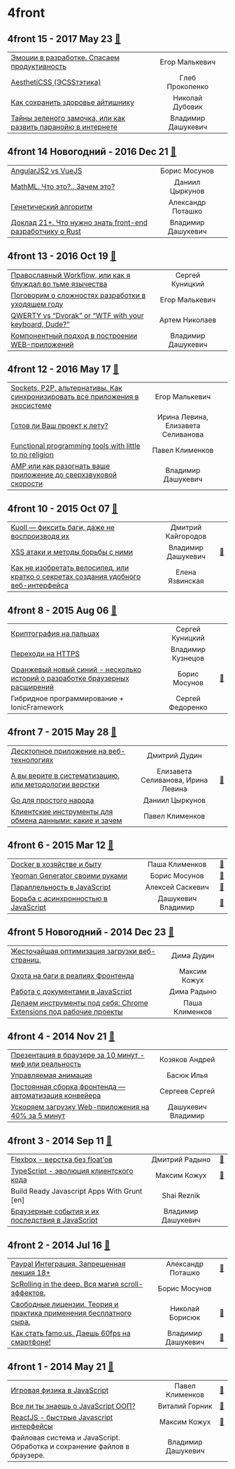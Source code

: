 # 4front

## 4front 15 - 2017 May 23 [:movie_camera:](https:&#x2F;&#x2F;www.youtube.com&#x2F;playlist?list&#x3D;PLnZ0ef3Uu2pt0t8BRd4efo32-R4etTP9k)
| | | |
| --- | :---: | --- |
| [Эмоции в разработке. Спасаем продуктивность](https://www.youtube.com/watch?v=GWn9d6jzcN4)  | Егор Малькевич |    |
| [AesthetiCSS (ЭСSSтэтика)](https://www.youtube.com/watch?v=KMqfK6l_oig)  | Глеб Прокопенко |    |
| [Как сохранить здоровье айтишнику](https://www.youtube.com/watch?v=pl7ctPnM55I)  | Николай Дубовик |    |
| [Тайны зеленого замочка, или как развить паранойю в интернете](https://www.youtube.com/watch?v=IOBorSRbGYs)  | Владимир Дашукевич |    |
## 4front 14 Новогодний - 2016 Dec 21 [:movie_camera:](https:&#x2F;&#x2F;www.youtube.com&#x2F;playlist?list&#x3D;PLnZ0ef3Uu2pv1eMPWfguCLY2luAPg6o-V)
| | | |
| --- | :---: | --- |
| [AngularJS2 vs VueJS](https://www.youtube.com/watch?v=N0eKHWhTNXw)  | Борис Мосунов |    |
| [MathML. Что это?.. Зачем это?](https://www.youtube.com/watch?v=aiJYA3Auavk)  | Даниил Цыркунов |    |
| [Генетический алгоритм](https://www.youtube.com/watch?v=IVlXGla4WBc)  | Александр Поташко |    |
| [Доклад 21+. Что нужно знать front-end разработчику о Rust](https://www.youtube.com/watch?v=2gIivSjhYOc)  | Владимир Дашукевич |    |
## 4front 13 - 2016 Oct 19 [:movie_camera:](https:&#x2F;&#x2F;www.youtube.com&#x2F;playlist?list&#x3D;PLnZ0ef3Uu2psF6PccijaOTMMgUk5rbqU4)
| | | |
| --- | :---: | --- |
| [Православный Workflow, или как я блуждал во тьме язычества](https://www.youtube.com/watch?v=bxJLprk9G6I)  | Сергей Куницкий |    |
| [Поговорим о сложностях разработки в уходящем году](https://www.youtube.com/watch?v=snuwruoHEPg)  | Егор Малькевич |    |
| [QWERTY vs “Dvorak” or “WTF with your keyboard, Dude?”](https://www.youtube.com/watch?v=pwlkntAe-A8)  | Артем Николаев |    |
| [Компонентный подход в построении WEB-приложений](https://www.youtube.com/watch?v=sH04-Ypak_s)  | Владимир Дашукевич |    |
## 4front 12 - 2016 May 17 [:movie_camera:](https:&#x2F;&#x2F;www.youtube.com&#x2F;playlist?list&#x3D;PLnZ0ef3Uu2puMmwkaRVFQupvKQs77USz0)
| | | |
| --- | :---: | --- |
| [Sockets, P2P, альтернативы. Как синхронизировать все приложения в экосистеме](https://www.youtube.com/watch?v=7dz9Cq73z7s)  | Егор Малькевич |    |
| [Готов ли Ваш проект к лету?](https://www.youtube.com/watch?v=JcY5xZcvgZQ)  | Ирина Левина, Елизавета Селиванова |    |
| [Functional programming tools with little to no religion](https://www.youtube.com/watch?v=PWlKPuZI994)  | Павел Клименков |    |
| [AMP или как разогнать ваше приложение до сверхзвуковой скорости](https://www.youtube.com/watch?v=yamUsRCBqyk)  | Владимир Дашукевич |    |
## 4front 10 - 2015 Oct 07 [:movie_camera:](https:&#x2F;&#x2F;www.youtube.com&#x2F;playlist?list&#x3D;PLnZ0ef3Uu2puKkN-WRFutb-1pkRd2MWOT)
| | | |
| --- | :---: | --- |
| [Kuoll — фиксить баги, даже не воспроизводя их](https://www.youtube.com/watch?v=bbJ7lWG6A2w)  | Дмитрий Кайгородов |    |
| [XSS атаки и методы борьбы с ними](https://www.youtube.com/watch?v=h9iQMmjS5ec)  | Владимир Дашукевич | [:notebook:](http://life777.github.io/https/index.html)   |
| [Как не изобретать велосипед, или кратко о секретах создания удобного веб-интерфейса](https://www.youtube.com/watch?v=9dM85f3T70w)  | Елена Язвинская |    |
## 4front 8 - 2015 Aug 06 [:movie_camera:](https:&#x2F;&#x2F;www.youtube.com&#x2F;playlist?list&#x3D;PLnZ0ef3Uu2ptO-pxPRR5jcJwc6smBVGIK)
| | | |
| --- | :---: | --- |
| [Криптография на пальцах](https://www.youtube.com/watch?v=pebK7LxUdhI)  | Сергей Куницкий |    |
| [Переходи на HTTPS](https://www.youtube.com/watch?v=E1JsBf7P4dI)  | Владимир Кузнецов |    |
| [Оранжевый новый синий - несколько историй о разработке браузерных расширений](https://www.youtube.com/watch?v=-i9nNmCCFpA)  | Борис Мосунов | [:notebook:](https://www.slideshare.net/chaykaborya/chrome-extension-firefox-extension)   |
| Гибридное программирование + IonicFramework  | Сергей Федоренко |    |
## 4front 7 - 2015 May 28 [:movie_camera:](https:&#x2F;&#x2F;www.youtube.com&#x2F;playlist?list&#x3D;PLnZ0ef3Uu2psr_5Kfxl74LnVBPNynDXgf)
| | | |
| --- | :---: | --- |
| [Десктопное приложение на веб-технологиях](https://www.youtube.com/watch?v=RcO07kwvpL4)  | Дмитрий Дудин |    |
| [А вы верите в систематизацию, или методологии верстки](https://www.youtube.com/watch?v=P4ag4JSNWTM)  | Елизавета Селиванова, Ирина Левина | [:notebook:](https://docs.google.com/presentation/d/1v8fYheveFyIjgejho5z0UQ4IDw3vAcI14s3pHmWYMVs/edit#slide=id.p)   |
| [Go для простого народа](https://www.youtube.com/watch?v=n75_C0nI6jE)  | Даниил Цыркунов |    |
| [Клиентские инструменты для обмена данными: какие и зачем](https://www.youtube.com/watch?v=aHOmveD2Uso)  | Павел Клименков |    |
## 4front 6 - 2015 Mar 12 [:movie_camera:](https:&#x2F;&#x2F;www.youtube.com&#x2F;playlist?list&#x3D;PLnZ0ef3Uu2psE04purEris7J_RMmvaSbH)
| | | |
| --- | :---: | --- |
| [Docker в хозяйстве и быту](https://www.youtube.com/watch?v=-67yNnx4bck)  | Паша Клименков | [:notebook:](https://www.slideshare.net/slideshow/embed_code/45892689)   |
| [Yeoman Generator своими руками](https://www.youtube.com/watch?v=_5NxZLOXTWI)  | Борис Мосунов | [:notebook:](https://www.slideshare.net/chaykaborya/yeoman-generator)   |
| [Параллельность в JavaScript](https://www.youtube.com/watch?v=zqpfmHCiLaQ)  | Алексей Саскевич | [:notebook:](https://slides.com/asaskevich/deck#/)   |
| [Борьба с асинхронностью в JavaScript](https://www.youtube.com/watch?v=M1N6WlJEEMs)  | Дашукевич Владимир | [:notebook:](http://life777.github.io/promises/index.html?full#face)   |
## 4front 5 Новогодний - 2014 Dec 23 [:movie_camera:](https:&#x2F;&#x2F;www.youtube.com&#x2F;playlist?list&#x3D;PLnZ0ef3Uu2pvCdpQPfNBpuGw4PKN2N_Wf)
| | | |
| --- | :---: | --- |
| [Жесточайшая оптимизация загрузки веб-страниц.](https://youtu.be/KItf0Zrx87c)  | Дима Дудин |    |
| [Охота на баги в реалиях Фронтенда](https://youtu.be/_4GYqRiHlIE)  | Максим Кожух |    |
| [Работа с документами в JavaScript](https://youtu.be/Ey5mpOHKIUI)  | Дима Радыно |    |
| [Делаем инструменты под себя: Chrome Extensions под рабочие проекты](https://youtu.be/GSQNQ-ELmUU)  | Паша Клименков |    |
## 4front 4 - 2014 Nov 21 [:movie_camera:](https:&#x2F;&#x2F;www.youtube.com&#x2F;playlist?list&#x3D;PLnZ0ef3Uu2pv9ApU-R6Kt1Y1gK8nBht21)
| | | |
| --- | :---: | --- |
| [Презентация в браузере за 10 минут - миф или реальность](https://youtu.be/Tje4GQcKlX4)  | Козяков Андрей |    |
| [Управляемая анимация](https://youtu.be/abQ7mo1VHko)  | Басюк Илья |    |
| [Постоянная сборка фронтенда — автоматизация конвейера](https://youtu.be/2-8oXbkoErg)  | Сергеев Сергей |    |
| [Ускоряем загрузку Web-приложения на 40% за 5 минут](https://youtu.be/iZI-Pt6ntu0)  | Дашукевич Владимир |    |
## 4front 3 - 2014 Sep 11 [:movie_camera:](https:&#x2F;&#x2F;www.youtube.com&#x2F;playlist?list&#x3D;PLnZ0ef3Uu2pt8LWsBTQv9HLn1pYvwz-o0)
| | | |
| --- | :---: | --- |
| [Flexbox - верстка без float’ов](https://youtu.be/2ujfOyJE7zk?list=PLnZ0ef3Uu2pt8LWsBTQv9HLn1pYvwz-o0)  | Дмитрий Радыно | [:notebook:](https://www.slideshare.net/radyno/flexbox-39134410?ref=http://xbsoftware.ru/blog/4front-meetup-3-flexbox-typescript-javascript-grunt/)   |
| [TypeScript - эволюция клиентского кода](https://youtu.be/r-sxo2CyE3k?list=PLnZ0ef3Uu2pt8LWsBTQv9HLn1pYvwz-o0)  | Максим Кожух | [:notebook:](http://slides.com/mkozhukh/typescript#/)   |
| Build Ready Javascript Apps With Grunt [en] | Shai Reznik |    |
| [Браузерные события и их последствия в JavaScript](https://youtu.be/-y2EI-bmZ6g?list=PLnZ0ef3Uu2pt8LWsBTQv9HLn1pYvwz-o0)  | Владимир Дашукевич |    |
## 4front 2 - 2014 Jul 16 [:movie_camera:](https:&#x2F;&#x2F;www.youtube.com&#x2F;playlist?list&#x3D;PLnZ0ef3Uu2psaZq_DWUTvQTcVipRtS4pu)
| | | |
| --- | :---: | --- |
| [Paypal Интеграция. Запрещенная лекция 18+](https://www.youtube.com/watch?v=3oMI-M14asw)  | Александр Поташко | [:notebook:](https://www.slideshare.net/xbsoftware/pay-pal-37197734)   |
| [ScRolling in the deep. Вся магия scroll-эффектов.](https://www.youtube.com/watch?v=2McxMXqHHjg)  | Борис Мосунов |    |
| [Свободные лицензии. Теория и практика применения бесплатного сыра.](https://www.youtube.com/watch?v=Iky1lOKFS8E)  | Николай Борисюк | [:notebook:](https://www.slideshare.net/xbsoftware/free-licenses-presentation-xb)   |
| [Как стать famo.us. Даешь 60fps на смартфоне!](https://www.youtube.com/watch?v=23CUYHoUAl8)  | Владимир Дашукевич | [:notebook:](https://www.slideshare.net/dashukevichvova/famous-37200054)   |
## 4front 1 - 2014 May 21 [:movie_camera:](https:&#x2F;&#x2F;www.youtube.com&#x2F;playlist?list&#x3D;PLnZ0ef3Uu2psu1HPH4_4esLk0Ab__hDmm)
| | | |
| --- | :---: | --- |
| [Игровая физика в JavaScript](https://www.youtube.com/watch?v=RWBdOCHX_vA)  | Павел Клименков | [:notebook:](https://www.slideshare.net/pashaklimenkov/game-physics-34408179?qid=576d8114-e118-4e0b-87b3-6a9440b192a8&v=qf1&b&from_search=1)   |
| [Все ли ты знаешь о JavaScript ООП?](https://www.youtube.com/watch?v=SDdz4PGzyFI)  | Виталий Горник | [:notebook:](https://www.slideshare.net/VitalyHornik/javascript-35171212)   |
| [ReactJS - быстрые Javascript интерфейсы](https://www.youtube.com/watch?v=hsXMrTTly78)  | Максим Кожух | [:notebook:](http://slides.com/mkozhukh/react#/)   |
| Файловая система и JavaScript. Обработка и сохранение файлов в браузере.  | Владимир Дашукевич |    |

